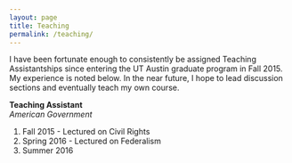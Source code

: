 ```yaml
---
layout: page
title: Teaching
permalink: /teaching/
---
```

I have been fortunate enough to consistently be assigned Teaching Assistantships since entering the UT Austin graduate program in Fall 2015. My experience is noted below. In the near future, I hope to lead discussion sections and eventually teach my own course.

**Teaching Assistant** <br>
*American Government*<br>
1. Fall 2015 - Lectured on Civil Rights <br>
2. Spring 2016 - Lectured on Federalism <br>
3. Summer 2016 <br>
